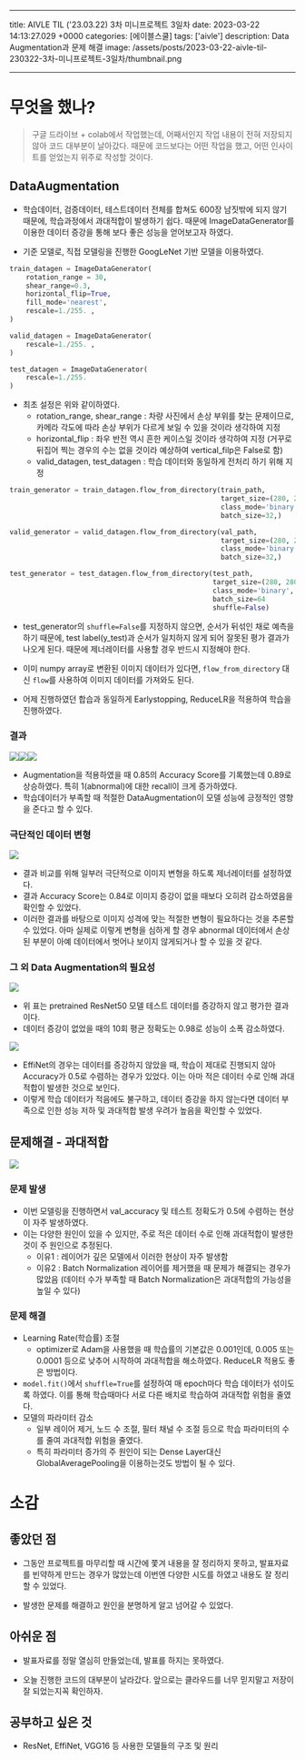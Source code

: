 

---
title: AIVLE TIL ('23.03.22) 3차 미니프로젝트 3일차
date: 2023-03-22 14:13:27.029 +0000
categories: [에이블스쿨]
tags: ['aivle']
description: Data Augmentation과 문제 해결
image: /assets/posts/2023-03-22-aivle-til-230322-3차-미니프로젝트-3일차/thumbnail.png

---

# 무엇을 했나?

> 구글 드라이브 + colab에서 작업했는데, 어째서인지 작업 내용이 전혀 저장되지 않아 코드 대부분이 날아갔다. 때문에 코드보다는 어떤 작업을 했고, 어떤 인사이트를 얻었는지 위주로 작성할 것이다.

## DataAugmentation

- 학습데이터, 검증데이터, 테스트데이터 전체를 합쳐도 600장 남짓밖에 되지 않기 때문에, 학습과정에서 과대적합이 발생하기 쉽다. 때문에 ImageDataGenerator를 이용한 데이터 증강을 통해 보다 좋은 성능을 얻어보고자 하였다.

- 기준 모델로, 직접 모델링을 진행한 GoogLeNet 기반 모델을 이용하였다.

```python
train_datagen = ImageDataGenerator(
    rotation_range = 30,
    shear_range=0.3,
    horizontal_flip=True,
    fill_mode='nearest',
    rescale=1./255. ,
)

valid_datagen = ImageDataGenerator(
    rescale=1./255. ,
)

test_datagen = ImageDataGenerator(
    rescale=1./255.
)
```

- 최초 설정은 위와 같이하였다.
    - rotation_range, shear_range : 차량 사진에서 손상 부위를 찾는 문제이므로, 카메라 각도에 따라 손상 부위가 다르게 보일 수 있을 것이라 생각하여 지정
    - horizontal_flip : 좌우 반전 역시 흔한 케이스일 것이라 생각하여 지정 (거꾸로 뒤집어 찍는 경우의 수는 없을 것이라 예상하여 vertical_filp은 False로 함)
    - valid_datagen, test_datagen : 학습 데이터와 동일하게 전처리 하기 위해 지정

```python
train_generator = train_datagen.flow_from_directory(train_path, 
                                                    target_size=(280, 280), 
                                                    class_mode='binary', 
                                                    batch_size=32,)

valid_generator = valid_datagen.flow_from_directory(val_path, 
                                                    target_size=(280, 280), 
                                                    class_mode='binary', 
                                                    batch_size=32,)

test_generator = test_datagen.flow_from_directory(test_path, 
                                                  target_size=(280, 280), 
                                                  class_mode='binary', 
                                                  batch_size=64
                                                  shuffle=False)
```

- test_generator의 `shuffle=False`를 지정하지 않으면, 순서가 뒤섞인 채로 예측을 하기 때문에, test label(y_test)과 순서가 일치하지 않게 되어 잘못된 평가 결과가 나오게 된다. 때문에 제너레이터를 사용할 경우 반드시 지정해야 한다.
- 이미 numpy array로 변환된 이미지 데이터가 있다면, `flow_from_directory` 대신 `flow`를 사용하여 이미지 데이터를 가져와도 된다.


- 어제 진행하였던 합습과 동일하게 Earlystopping, ReduceLR을 적용하여 학습을 진행하였다. 

### 결과

![](/assets/posts/2023-03-22-aivle-til-230322-3차-미니프로젝트-3일차/img0.png)![](/assets/posts/2023-03-22-aivle-til-230322-3차-미니프로젝트-3일차/img1.png)![](/assets/posts/2023-03-22-aivle-til-230322-3차-미니프로젝트-3일차/img2.png)

- Augmentation을 적용하였을 때 0.85의 Accuracy Score를 기록했는데 0.89로 상승하였다. 특히 1(abnormal)에 대한 recall이 크게 증가하였다.
- 학습데이터가 부족할 때 적절한 DataAugmentation이 모델 성능에 긍정적인 영향을 준다고 할 수 있다.

### 극단적인 데이터 변형

![](/assets/posts/2023-03-22-aivle-til-230322-3차-미니프로젝트-3일차/img3.png)

- 결과 비교를 위해 일부러 극단적으로 이미지 변형을 하도록 제너레이터를 설정하였다.
- 결과 Accuracy Score는 0.84로 이미지 증강이 없을 때보다 오히려 감소하였음을 확인할 수 있었다.
- 이러한 결과를 바탕으로 이미지 성격에 맞는 적절한 변형이 필요하다는 것을 추론할 수 있었다. 아마 실제로 이렇게 변형을 심하게 할 경우 abnormal 데이터에서 손상된 부분이 아예 데이터에서 벗어나 보이지 않게되거나 할 수 있을 것 같다.

### 그 외 Data Augmentation의 필요성

![](/assets/posts/2023-03-22-aivle-til-230322-3차-미니프로젝트-3일차/img4.png)
- 위 표는 pretrained ResNet50 모델 테스트 데이터를 증강하지 않고 평가한 결과이다.
- 데이터 증강이 없었을 때의 10회 평균 정확도는 0.98로 성능이 소폭 감소하였다.

![](/assets/posts/2023-03-22-aivle-til-230322-3차-미니프로젝트-3일차/img5.png)
- EffiNet의 경우는 데이터를 증강하지 않았을 때, 학습이 제대로 진행되지 않아 Accuracy가 0.5로 수렴하는 경우가 있었다. 이는 아마 적은 데이터 수로 인해 과대적합이 발생한 것으로 보인다.
- 이렇게 학습 데이터가 적음에도 불구하고, 데이터 증강을 하지 않는다면 데이터 부족으로 인한 성능 저하 및 과대적합 발생 우려가 높음을 확인할 수 있었다.

## 문제해결 - 과대적합

![](/assets/posts/2023-03-22-aivle-til-230322-3차-미니프로젝트-3일차/img6.png)


### 문제 발생
- 이번 모델링을 진행하면서 val_accuracy 및 테스트 정확도가 0.5에 수렴하는 현상이 자주 발생하였다.
- 이는 다양한 원인이 있을 수 있지만, 주로 적은 데이터 수로 인해 과대적합이 발생한 것이 주 원인으로 추정된다.
    - 이유1 : 레이어가 깊은 모델에서 이러한 현상이 자주 발생함
    - 이유2 : Batch Normalization 레이어를 제거했을 때 문제가 해결되는 경우가 많았음 (데이터 수가 부족할 때 Batch Normalization은 과대적합의 가능성을 높일 수 있다)

### 문제 해결

- Learning Rate(학습률) 조절
    - optimizer로 Adam을 사용했을 때 학습률의 기본값은 0.001인데, 0.005 또는 0.0001 등으로 낮추어 시작하여 과대적합을 해소하였다. ReduceLR 적용도 좋은 방법이다.
- `model.fit()`에서 `shuffle=True`를 설정하여 매 epoch마다 학습 데이터가 섞이도록 하였다. 이를 통해 학습때마다 서로 다른 배치로 학습하여 과대적합 위험을 줄였다.
- 모델의 파라미터 감소
    - 일부 레이어 제거, 노드 수 조절, 필터 채널 수 조절 등으로 학습 파라미터의 수를 줄여 과대적합 위험을 줄였다.
    - 특히 파라미터 증가의 주 원인이 되는 Dense Layer대신 GlobalAveragePooling을 이용하는것도 방법이 될 수 있다.
    
# 소감

## 좋았던 점

- 그동안 프로젝트를 마무리할 때 시간에 쫓겨 내용을 잘 정리하지 못하고, 발표자료를 빈약하게 만드는 경우가 많았는데 이번엔 다양한 시도를 하였고 내용도 잘 정리할 수 있었다.

- 발생한 문제를 해결하고 원인을 분명하게 알고 넘어갈 수 있었다.

## 아쉬운 점

- 발표자료를 정말 열심히 만들었는데, 발표를 하지는 못하였다.

- 오늘 진행한 코드의 대부분이 날라갔다. 앞으로는 클라우드를 너무 믿지말고 저장이 잘 되었는지꼭 확인하자.

## 공부하고 싶은 것

- ResNet, EffiNet, VGG16 등 사용한 모델들의 구조 및 원리

        